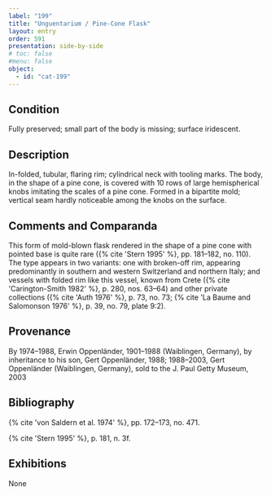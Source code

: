 ```yaml
---
label: "199"
title: "Unguentarium / Pine-Cone Flask"
layout: entry
order: 591
presentation: side-by-side
# toc: false
#menu: false 
object:
  - id: "cat-199"
---
```


## Condition

Fully preserved; small part of the body is missing; surface iridescent.

## Description

In-folded, tubular, flaring rim; cylindrical neck with tooling marks. The body, in the shape of a pine cone, is covered with 10 rows of large hemispherical knobs imitating the scales of a pine cone. Formed in a bipartite mold; vertical seam hardly noticeable among the knobs on the surface.

## Comments and Comparanda

This form of mold-blown flask rendered in the shape of a pine cone with pointed base is quite rare ({% cite 'Stern 1995' %}, pp. 181–182, no. 110). The type appears in two variants: one with broken-off rim, appearing predominantly in southern and western Switzerland and northern Italy; and vessels with folded rim like this vessel, known from Crete ({% cite 'Carington-Smith 1982' %}, p. 280, nos. 63–64) and other private collections ({% cite 'Auth 1976' %}, p. 73, no. 73; {% cite 'La Baume and Salomonson 1976' %}, p. 39, no. 79, plate 9:2).

## Provenance

By 1974–1988, Erwin Oppenländer, 1901–1988 (Waiblingen, Germany), by inheritance to his son, Gert Oppenländer, 1988; 1988–2003, Gert Oppenländer (Waiblingen, Germany), sold to the J. Paul Getty Museum, 2003

## Bibliography

{% cite 'von Saldern et al. 1974' %}, pp. 172–173, no. 471.

{% cite 'Stern 1995' %}, p. 181, n. 3f.

## Exhibitions

None
